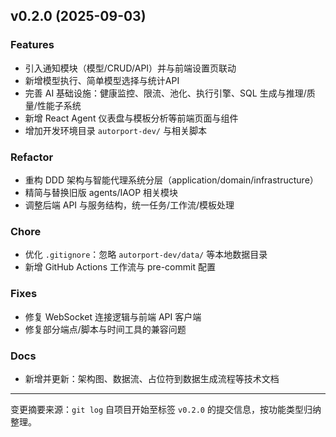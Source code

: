 ## v0.2.0 (2025-09-03)

### Features
- 引入通知模块（模型/CRUD/API）并与前端设置页联动
- 新增模型执行、简单模型选择与统计API
- 完善 AI 基础设施：健康监控、限流、池化、执行引擎、SQL 生成与推理/质量/性能子系统
- 新增 React Agent 仪表盘与模板分析等前端页面与组件
- 增加开发环境目录 `autorport-dev/` 与相关脚本

### Refactor
- 重构 DDD 架构与智能代理系统分层（application/domain/infrastructure）
- 精简与替换旧版 agents/IAOP 相关模块
- 调整后端 API 与服务结构，统一任务/工作流/模板处理

### Chore
- 优化 `.gitignore`：忽略 `autorport-dev/data/` 等本地数据目录
- 新增 GitHub Actions 工作流与 pre-commit 配置

### Fixes
- 修复 WebSocket 连接逻辑与前端 API 客户端
- 修复部分端点/脚本与时间工具的兼容问题

### Docs
- 新增并更新：架构图、数据流、占位符到数据生成流程等技术文档

---

变更摘要来源：`git log` 自项目开始至标签 `v0.2.0` 的提交信息，按功能类型归纳整理。


